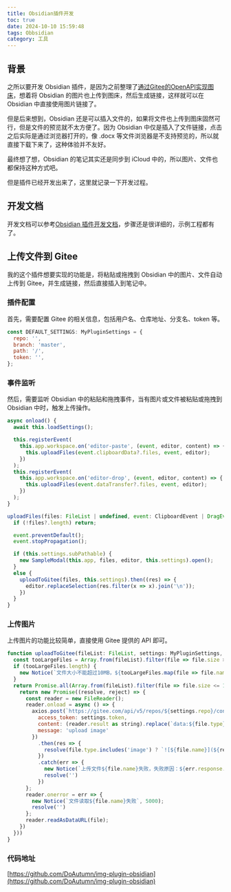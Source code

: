 ```yaml
---
title: Obsidian插件开发
toc: true
date: 2024-10-10 15:59:48
tags: Obbsidian
category: 工具
---
```


## 背景
之所以要开发 Obsidian 插件，是因为之前整理了[通过Gitee的OpenAPI实现图床](/2024/09/27/通过Gitee的OpenAPI实现图床/)，想着将 Obsidian 的图片也上传到图床，然后生成链接，这样就可以在 Obsidian 中直接使用图片链接了。

但是后来想到，Obsidian 还是可以插入文件的，如果将文件也上传到图床固然可行，但是文件的预览就不太方便了。因为 Obsidian 中仅是插入了文件链接，点击之后实际是通过浏览器打开的，像 .docx 等文件浏览器是不支持预览的，所以就直接下载下来了，这种体验并不友好。

最终想了想，Obsidian 的笔记其实还是同步到 iCloud 中的，所以图片、文件也都保持这种方式吧。

但是插件已经开发出来了，这里就记录一下开发过程。

## 开发文档
开发文档可以参考[Obsidian 插件开发文档](https://luhaifeng666.github.io/obsidian-plugin-docs-zh/zh2.0/getting-started/create-your-first-plugin.html)，步骤还是很详细的，示例工程都有了。

## 上传文件到 Gitee
我的这个插件想要实现的功能是，将粘贴或拖拽到 Obsidian 中的图片、文件自动上传到 Gitee，并生成链接，然后直接插入到笔记中。

### 插件配置
首先，需要配置 Gitee 的相关信息，包括用户名、仓库地址、分支名、token 等。

```javascript
const DEFAULT_SETTINGS: MyPluginSettings = {
  repo: '',
  branch: 'master',
  path: '/',
  token: '',
};
```

### 事件监听
然后，需要监听 Obsidian 中的粘贴和拖拽事件，当有图片或文件被粘贴或拖拽到 Obsidian 中时，触发上传操作。

```javascript
async onload() {
  await this.loadSettings();

  this.registerEvent(
    this.app.workspace.on('editor-paste', (event, editor, content) => {
      this.uploadFiles(event.clipboardData?.files, event, editor);
    })
  );
  this.registerEvent(
    this.app.workspace.on('editor-drop', (event, editor, content) => {
      this.uploadFiles(event.dataTransfer?.files, event, editor);
    })
  );
}

uploadFiles(files: FileList | undefined, event: ClipboardEvent | DragEvent, editor: Editor) {
  if (!files?.length) return;

  event.preventDefault();
  event.stopPropagation();

  if (this.settings.subPathable) {
    new SampleModal(this.app, files, editor, this.settings).open();
  }
  else {
    uploadToGitee(files, this.settings).then((res) => {
      editor.replaceSelection(res.filter(x => x).join('\n'));
    })
  }
}
```

### 上传图片
上传图片的功能比较简单，直接使用 Gitee 提供的 API 即可。

```javascript
function uploadToGitee(fileList: FileList, settings: MyPluginSettings, filePath: string = '') {
  const tooLargeFiles = Array.from(fileList).filter(file => file.size > 1024 * 1024 * 10);
  if (tooLargeFiles.length) {
    new Notice(`文件大小不能超过10MB，${tooLargeFiles.map(file => file.name).join('、')}将会被丢弃`, 5000);
  }
  return Promise.all(Array.from(fileList).filter(file => file.size <= 1024 * 1024 * 10).map(file => {
    return new Promise((resolve, reject) => {
      const reader = new FileReader();
      reader.onload = async () => {
        axios.post(`https://gitee.com/api/v5/repos/${settings.repo}/contents/${settings.path}/${filePath}/${file.name}`, {
          access_token: settings.token,
          content: (reader.result as string).replace(`data:${file.type};base64,`, ''),
          message: 'upload image'
        })
          .then(res => {
            resolve(file.type.includes('image') ? `![${file.name}](${res.data.content.download_url})` : res.data.content.download_url)
          })
          .catch(err => {
            new Notice(`上传文件${file.name}失败，失败原因：${err.response.data.message}`, 5000);
            resolve('')
          })
      };
      reader.onerror = err => {
        new Notice(`文件读取${file.name}失败`, 5000);
        resolve('')
      };
      reader.readAsDataURL(file);
    })
  }))
}
```

### 代码地址
[https://github.com/DoAutumn/img-plugin-obsidian](https://github.com/DoAutumn/img-plugin-obsidian)